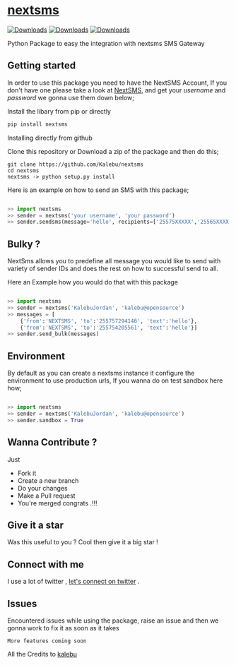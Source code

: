 # [nextsms](https://pypi.org/project/nextsms)

[![Downloads](https://pepy.tech/badge/nextsms)](https://pepy.tech/project/nextsms)
[![Downloads](https://pepy.tech/badge/nextsms/month)](https://pepy.tech/project/nextsms)
[![Downloads](https://pepy.tech/badge/nextsms/week)](https://pepy.tech/project/nextsms)

Python Package to easy the integration with nextsms SMS Gateway

Getting started 
---------------

In order to use this package you need to have the NextSMS Account, If you don't have one please take a look at [NextSMS](https://nextsms.co.tz), and get your *username* and *password* we gonna use them down below;

Install the libary from pip or directly

```bash
pip install nextsms
```

Installing directly from github

Clone this repository or Download a zip of the package  and then do this;

```
git clone https://github.com/Kalebu/nextsms
cd nextsms 
nextsms -> python setup.py install 
```

Here is an example on how to send an SMS with this package;

```python

>> import nextsms
>> sender = nextsms('your username', 'your password')
>> sender.sendsms(message='hello', recipients=['25575XXXXX','25565XXXX'], sender_id="NEXTSMS")

```

Bulky ?
-------
NextSms allows you to predefine all message you would like to send with variety of sender IDs and does the rest on how to successful send to all.

Here an Example how you would do that with this package

```python

>> import nextsms
>> sender = nextsms('KalebuJordan', 'kalebu@opensource') 
>> messages = [
    {'from':'NEXTSMS', 'to':'255757294146', 'text':'hello'},
    {'from':'NEXTSMS', 'to':'255754205561', 'text':'hello'}]           
>> sender.send_bulk(messages)

```

Environment 
-----------

By default as you can create a nextsms instance it configure the environment to use production urls, If you wanna do on test sandbox here how;

```python

>> import nextsms
>> sender = nextsms('KalebuJordan', 'kalebu@opensource')
>> sender.sandbox = True 

```

Wanna Contribute ?
------------------
Just 
- Fork it 
- Create a new branch 
- Do your changes 
- Make a Pull request
- You're merged congrats .!!!


Give it a star 
--------------

Was this useful to you ? Cool then give it a big star !


Connect with me 
---------------

I use a lot of twitter , [let's connect on twitter](twitter.com/j_kalebu) .


Issues 
------

Encountered issues while using the package, raise an issue and then we gonna work to fix it as soon as it takes

```
More features coming soon
```

All the Credits to [kalebu](github.com/kalebu)